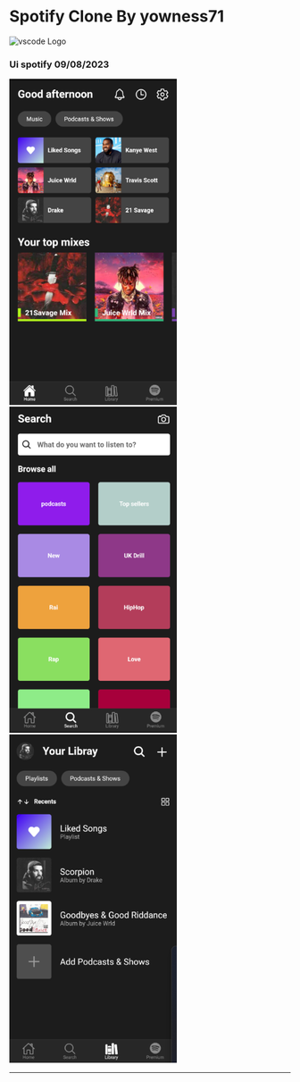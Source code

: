 <h1>Spotify Clone By yowness71</h1>
<img src="https://upload.wikimedia.org/wikipedia/commons/thumb/1/19/Spotify_logo_without_text.svg/1024px-Spotify_logo_without_text.svg.png" alt="vscode Logo" with="50" height="50"/>
<h3> Ui spotify 09/08/2023 </h3>


<img src="Screenshot 2023-08-09 011008.png" width="300" />
<img src="Screenshot 2023-08-09 011140.png" width="300" />
<img src="Screenshot 2023-08-09 011110.png" width="300" />
<hr>

